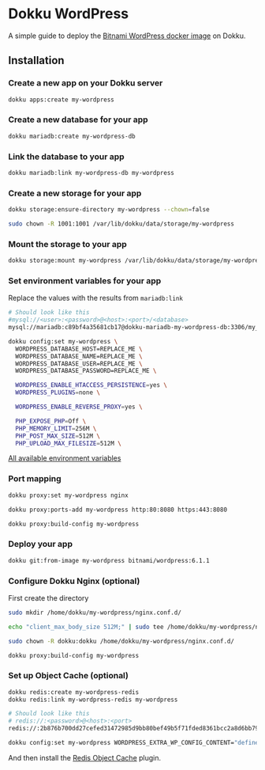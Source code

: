 # Dokku WordPress

A simple guide to deploy the [Bitnami WordPress docker image](https://github.com/bitnami/containers/tree/main/bitnami/wordpress) on Dokku.

## Installation

### Create a new app on your Dokku server

```bash
dokku apps:create my-wordpress
```

### Create a new database for your app

```bash
dokku mariadb:create my-wordpress-db
```

### Link the database to your app

```bash
dokku mariadb:link my-wordpress-db my-wordpress
```

### Create a new storage for your app

```bash
dokku storage:ensure-directory my-wordpress --chown=false

sudo chown -R 1001:1001 /var/lib/dokku/data/storage/my-wordpress
```

### Mount the storage to your app

```bash
dokku storage:mount my-wordpress /var/lib/dokku/data/storage/my-wordpress:/bitnami/wordpress
```

### Set environment variables for your app

Replace the values with the results from `mariadb:link`

```bash
# Should look like this
#mysql://<user>:<password>@<host>:<port>/<database>
mysql://mariadb:c89bf4a35681cb17@dokku-mariadb-my-wordpress-db:3306/my_wordpress_db
```

```bash
dokku config:set my-wordpress \
  WORDPRESS_DATABASE_HOST=REPLACE_ME \
  WORDPRESS_DATABASE_NAME=REPLACE_ME \
  WORDPRESS_DATABASE_USER=REPLACE_ME \
  WORDPRESS_DATABASE_PASSWORD=REPLACE_ME \

  WORDPRESS_ENABLE_HTACCESS_PERSISTENCE=yes \
  WORDPRESS_PLUGINS=none \

  WORDPRESS_ENABLE_REVERSE_PROXY=yes \

  PHP_EXPOSE_PHP=Off \
  PHP_MEMORY_LIMIT=256M \
  PHP_POST_MAX_SIZE=512M \
  PHP_UPLOAD_MAX_FILESIZE=512M \
```

[All available environment variables](https://github.com/bitnami/containers/tree/main/bitnami/wordpress#environment-variables)

### Port mapping

```bash
dokku proxy:set my-wordpress nginx

dokku proxy:ports-add my-wordpress http:80:8080 https:443:8080

dokku proxy:build-config my-wordpress
```

### Deploy your app

```bash
dokku git:from-image my-wordpress bitnami/wordpress:6.1.1
```

### Configure Dokku Nginx (optional)

First create the directory

```bash
sudo mkdir /home/dokku/my-wordpress/nginx.conf.d/

echo "client_max_body_size 512M;" | sudo tee /home/dokku/my-wordpress/nginx.conf.d/99-nginx.conf

sudo chown -R dokku:dokku /home/dokku/my-wordpress/nginx.conf.d/

dokku proxy:build-config my-wordpress
```

### Set up Object Cache (optional)

```bash
dokku redis:create my-wordpress-redis
dokku redis:link my-wordpress-redis my-wordpress

# Should look like this
# redis://:<password>@<host>:<port>
redis://:2b876b700dd27cefed31472985d9bb80bef49b5f71fded8361bcc2a8d6bb7990@dokku-redis-my-wordpress-redis:6379
```

```bash
dokku config:set my-wordpress WORDPRESS_EXTRA_WP_CONFIG_CONTENT="define('WP_REDIS_HOST', 'REPLACE_ME'); define( 'WP_REDIS_PASSWORD', 'REPLACE_ME' );"
```

And then install the [Redis Object Cache](https://wordpress.org/plugins/redis-cache/) plugin.
